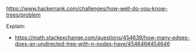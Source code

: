 https://www.hackerrank.com/challenges/how-well-do-you-know-trees/problem

Explain:
- https://math.stackexchange.com/questions/454639/how-many-edges-does-an-undirected-tree-with-n-nodes-have/454646#454646

